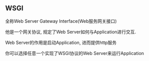 ## WSGI

全称Web Server Gateway Interface(Web服务网关接口)

他是一个网关协议, 规定了Web Server如何与Application进行交互. 

Web Server的作用是启动Application, 进而提供http服务

你可以选择任意一个实现了WSGI协议的Web Server来运行Application